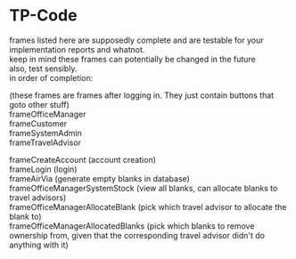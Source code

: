 # TP-Code

frames listed here are supposedly complete and are testable for your implementation reports and whatnot. <br>
keep in mind these frames can potentially be changed in the future <br>
also, test sensibly. <br>
in order of completion: <br>

(these frames are frames after logging in. They just contain buttons that goto other stuff) <br>
frameOfficeManager <br>
frameCustomer <br>
frameSystemAdmin <br>
frameTravelAdvisor <br>

frameCreateAccount (account creation)<br>
frameLogin (login) <br> 
frameAirVia (generate empty blanks in database) <br>
frameOfficeManagerSystemStock (view all blanks, can allocate blanks to travel advisors)<br>
frameOfficeManagerAllocateBlank (pick which travel advisor to allocate the blank to)<br>
frameOfficeManagerAllocatedBlanks (pick which blanks to remove ownership from, given that the corresponding travel advisor didn't do anything with it) <br>
